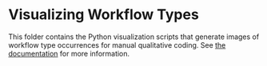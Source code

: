 # Visualizing Workflow Types

This folder contains the Python visualization scripts that generate images of workflow type occurrences for manual qualitative coding. See [the documentation](../docs/Generating-Topology-Images.md) for more information.
